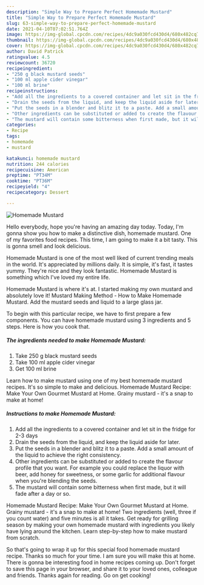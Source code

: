 ```yaml
---
description: "Simple Way to Prepare Perfect Homemade Mustard"
title: "Simple Way to Prepare Perfect Homemade Mustard"
slug: 63-simple-way-to-prepare-perfect-homemade-mustard
date: 2021-04-10T07:02:51.764Z
image: https://img-global.cpcdn.com/recipes/4dc9a030fcd430d4/680x482cq70/homemade-mustard-recipe-main-photo.jpg
thumbnail: https://img-global.cpcdn.com/recipes/4dc9a030fcd430d4/680x482cq70/homemade-mustard-recipe-main-photo.jpg
cover: https://img-global.cpcdn.com/recipes/4dc9a030fcd430d4/680x482cq70/homemade-mustard-recipe-main-photo.jpg
author: David Patrick
ratingvalue: 4.5
reviewcount: 36720
recipeingredient:
- "250 g black mustard seeds"
- "100 ml apple cider vinegar"
- "100 ml brine"
recipeinstructions:
- "Add all the ingredients to a covered container and let sit in the fridge for 2-3 days"
- "Drain the seeds from the liquid, and keep the liquid aside for later."
- "Put the seeds in a blender and blitz it to a paste. Add a small amount of the liquid to achieve the right consistency."
- "Other ingredients can be substituted or added to create the flavour profile that you want. For example you could replace the liquor with beer, add honey for sweetness, or some garlic for additional flavour when you&#39;re blending the seeds."
- "The mustard will contain some bitterness when first made, but it will fade after a day or so."
categories:
- Recipe
tags:
- homemade
- mustard

katakunci: homemade mustard 
nutrition: 244 calories
recipecuisine: American
preptime: "PT34M"
cooktime: "PT36M"
recipeyield: "4"
recipecategory: Dessert

---
```



![Homemade Mustard](https://img-global.cpcdn.com/recipes/4dc9a030fcd430d4/680x482cq70/homemade-mustard-recipe-main-photo.jpg)

Hello everybody, hope you're having an amazing day today. Today, I'm gonna show you how to make a distinctive dish, homemade mustard. One of my favorites food recipes. This time, I am going to make it a bit tasty. This is gonna smell and look delicious.

Homemade Mustard is one of the most well liked of current trending meals in the world. It's appreciated by millions daily. It is simple, it's fast, it tastes yummy. They're nice and they look fantastic. Homemade Mustard is something which I've loved my entire life.

Homemade Mustard is where it&#39;s at. I started making my own mustard and absolutely love it! Mustard Making Method - How to Make Homemade Mustard. Add the mustard seeds and liquid to a large glass jar.


To begin with this particular recipe, we have to first prepare a few components. You can have homemade mustard using 3 ingredients and 5 steps. Here is how you cook that.

<!--inarticleads1-->

##### The ingredients needed to make Homemade Mustard:

1. Take 250 g black mustard seeds
1. Take 100 ml apple cider vinegar
1. Get 100 ml brine


Learn how to make mustard using one of my best homemade mustard recipes. It&#39;s so simple to make and delicious. Homemade Mustard Recipe: Make Your Own Gourmet Mustard at Home. Grainy mustard - it&#39;s a snap to make at home! 

<!--inarticleads2-->

##### Instructions to make Homemade Mustard:

1. Add all the ingredients to a covered container and let sit in the fridge for 2-3 days
1. Drain the seeds from the liquid, and keep the liquid aside for later.
1. Put the seeds in a blender and blitz it to a paste. Add a small amount of the liquid to achieve the right consistency.
1. Other ingredients can be substituted or added to create the flavour profile that you want. For example you could replace the liquor with beer, add honey for sweetness, or some garlic for additional flavour when you&#39;re blending the seeds.
1. The mustard will contain some bitterness when first made, but it will fade after a day or so.


Homemade Mustard Recipe: Make Your Own Gourmet Mustard at Home. Grainy mustard - it&#39;s a snap to make at home! Two ingredients (well, three if you count water) and five minutes is all it takes. Get ready for grilling season by making your own homemade mustard with ingredients you likely have lying around the kitchen. Learn step-by-step how to make mustard from scratch. 

So that's going to wrap it up for this special food homemade mustard recipe. Thanks so much for your time. I am sure you will make this at home. There is gonna be interesting food in home recipes coming up. Don't forget to save this page in your browser, and share it to your loved ones, colleague and friends. Thanks again for reading. Go on get cooking!
